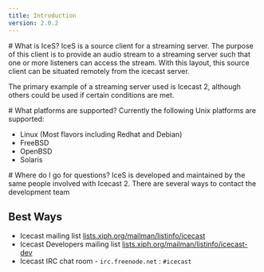 ```yaml
---
title: Introduction
version: 2.0.2
---
```


<article markdown="1">
# What is IceS?
IceS is a source client for a streaming server. The purpose of this client is to provide an audio stream to a streaming server such that one or more listeners can access the stream. With this layout, this source client can be situated remotely from the icecast server.  
  
The primary example of a streaming server used is Icecast 2, although others could be used if certain conditions are met.

</article>

<article markdown="1">
# What platforms are supported?
Currently the following Unix platforms are supported:

*	Linux (Most flavors including Redhat and Debian)
*	FreeBSD
*	OpenBSD
*	Solaris

</article>

<article markdown="1">
# Where do I go for questions?
IceS is developed and maintained by the same people involved with Icecast 2. There are several ways to contact the development team  
  
## Best Ways

-	Icecast mailing list [lists.xiph.org/mailman/listinfo/icecast](http://lists.xiph.org/mailman/listinfo/icecast)
-	Icecast Developers mailing list [lists.xiph.org/mailman/listinfo/icecast-dev](http://lists.xiph.org/mailman/listinfo/icecast-dev)
-	Icecast IRC chat room - `irc.freenode.net` : `#icecast`

</article>

